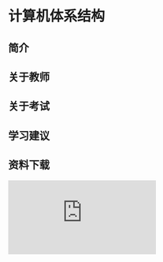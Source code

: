 
# 计算机体系结构

## 简介

## 关于教师

## 关于考试

## 学习建议

## 资料下载

![](https://raw.gitmirror.com/HIT-OpenCS/CS_Courses/main/计算机科学与技术/计算机体系结构/file.md ":include")
